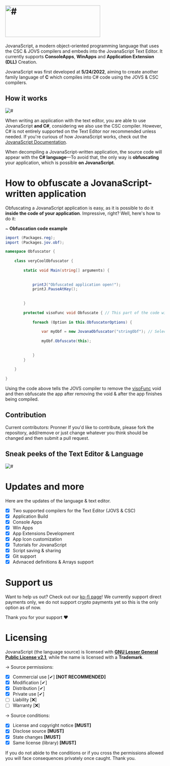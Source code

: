 # <img src="https://media.discordapp.net/attachments/916226674071339010/978708607426244608/JovanaScriptBanner.png" width="300" height="100" alt="#">

JovanaScript, a modern object-oriented programming language that uses the CSC & JOVS compilers and embeds into the JovanaScript Text Editor. It currently supports **ConsoleApps**, **WinApps** and **Application Extension (DLL)** Creation. 

JovanaScript was first developed at **5/24/2022**, aiming to create another family language of **C** which compiles into C# code using the JOVS & CSC compilers.

## How it works

<img src="https://media.discordapp.net/attachments/916226674071339010/979739362851975188/unknown.png" alt="#">

When writing an application with the text editor, you are able to use JovanaScript **and C#**, considering we also use the CSC compiler. However, C# is not entirely supported on the Text Editor nor recommended unless needed. If you're curious of how JovanaScript works, check out the [JovanaScript Documentation](/#).

When decompiling a JovanaScript-written application, the source code will appear with the **C# language**—To avoid that, the only way is **obfuscating** your application, which is possible **on JovanaScript**.

# How to obfuscate a JovanaScript-written application

Obfuscating a JovanaScript application is easy, as it is possible to do it **inside the code of your application**. Impressive, right? Well, here's how to do it:

~ **Obfuscation code example**

```csharp
import (Packages.reg);
import (Packages.jov.obf);

namespace Obfuscator {
    
    class veryCoolObfuscator {
        
        static void Main(string[] arguments) {
            
            
            printJ("Obfuscated application open!");
            printJ.PauseAtKey();
            
            
        }
        
        protected visoFunc void Obfuscate { // This part of the code will not be visible after decompiling since it has used the visoFunc method to automatically run and get removed.
            
            foreach (Option in this.ObfuscatorOptions) {
                
                var myObf = new JovanaObfuscator("stringObf"); // Select the Obfuscation Methods (e.g. stringObf, metaObf, relocator, config4, garbage, antidebug, dnspykill)
                
                myObf.Obfuscate(this);
                
                
            }
        }
        
    }
    
}
```

Using the code above tells the JOVS compiler to remove the [visoFunc](/#) void and then obfuscate the app after removing the void & after the app finishes being compiled.

## Contribution

Current contributors: Pronner
If you'd like to contribute, please fork the repository, add/remove or just change whatever you think should be changed and then submit a pull request.

## Sneak peeks of the Text Editor & Language

<img src="https://media.discordapp.net/attachments/940575794110038017/979729931657416754/unknown.png?width=918&height=473" alt="#">

 # Updates and more
 Here are the updates of the language & text editor.

- [x] Two supported compilers for the Text Editor (JOVS & CSC)
- [x] Application Build
- [x] Console Apps
- [x] Win Apps
- [x] App Extensions Development
- [x] App Icon customization
- [x] Tutorials for JovanaScript
- [x] Script saving & sharing
- [x] Git support
- [x] Advnaced definitions & Arrays support

# Support us

Want to help us out? Check out our [ko-fi page](https://ko-fi.com/JovanaScript)! We currently support direct payments only, we do not support crypto payments yet so this is the only option as of now.

Thank you for your support ♥

# Licensing

JovanaScript (the language source) is licensed with [**GNU Lesser General Public License v2.1**](https://github.com/Pronner/JovanaScript/blob/main/LICENSE), while the name is licensed with a **Trademark**.

-> Source permissions:

- [x] Commercial use [✔] **[NOT RECOMMENDED]**
- [x] Modification [✔]
- [x] Distribution [✔]
- [x] Private use [✔]
- [ ] Liability [❌]
- [ ] Warranty [❌]

-> Source conditions:

- [x] License and copyright notice **[MUST]**
- [x] Disclose source **[MUST]**
- [x] State changes **[MUST]**
- [x] Same license (library) **[MUST]**

If you do not abide to the conditions or if you cross the permissions allowed you will face consequences privately once caught.
Thank you.
